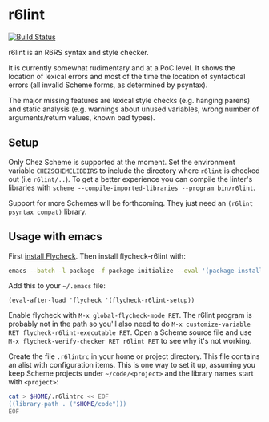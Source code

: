 # r6lint

[![Build Status](https://travis-ci.org/weinholt/r6lint.svg?branch=master)](https://travis-ci.org/weinholt/r6lint)

r6lint is an R6RS syntax and style checker.

It is currently somewhat rudimentary and at a PoC level. It shows the
location of lexical errors and most of the time the location of
syntactical errors (all invalid Scheme forms, as determined by
psyntax).

The major missing features are lexical style checks (e.g. hanging
parens) and static analysis (e.g. warnings about unused variables,
wrong number of arguments/return values, known bad types).

## Setup

Only Chez Scheme is supported at the moment. Set the environment
variable `CHEZSCHEMELIBDIRS` to include the directory where `r6lint`
is checked out (i.e `r6lint/..`). To get a better experience you can
compile the linter's libraries with
`scheme --compile-imported-libraries --program bin/r6lint`.

Support for more Schemes will be forthcoming. They just need an
`(r6lint psyntax compat)` library.

## Usage with emacs

First [install Flycheck](http://www.flycheck.org/en/latest/user/installation.html).
Then install flycheck-r6lint with:

```bash
emacs --batch -l package -f package-initialize --eval '(package-install-file "flycheck-r6lint.el")'
```

Add this to your `~/.emacs` file:

```elisp
(eval-after-load 'flycheck '(flycheck-r6lint-setup))
```

Enable flycheck with `M-x global-flycheck-mode RET`. The r6lint program
is probably not in the path so you'll also need to do
`M-x customize-variable RET flycheck-r6lint-executable RET`.
Open a Scheme source file and use
`M-x flycheck-verify-checker RET r6lint RET` to
see why it's not working.

Create the file `.r6lintrc` in your home or project directory. This
file contains an alist with configuration items. This is one way to
set it up, assuming you keep Scheme projects under `~/code/<project>`
and the library names start with `<project>`:

```bash
cat > $HOME/.r6lintrc << EOF
((library-path . ("$HOME/code")))
EOF

```
